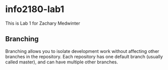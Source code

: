 # info2180-lab1

This is Lab 1 for Zachary Medwinter

## Branching

Branching allows you to isolate development work without affecting other branches in the repository. Each repository has one default branch (usually called master), and can have multiple other branches.
